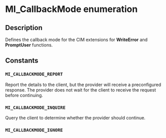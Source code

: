 # MI_CallbackMode enumeration

## Description

Defines the callback mode for the CIM extensions for **WriteError** and **PromptUser** functions.

## Constants

### `MI_CALLBACKMODE_REPORT`

Report the details to the client, but the provider will receive a preconfigured response. The provider does not wait for the client to receive the request before continuing.

### `MI_CALLBACKMODE_INQUIRE`

Query the client to determine whether the provider should continue.

### `MI_CALLBACKMODE_IGNORE`